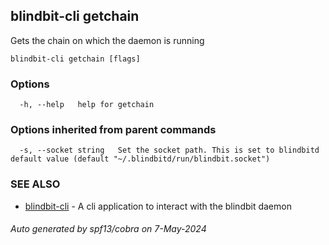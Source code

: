 ## blindbit-cli getchain

Gets the chain on which the daemon is running

```
blindbit-cli getchain [flags]
```

### Options

```
  -h, --help   help for getchain
```

### Options inherited from parent commands

```
  -s, --socket string   Set the socket path. This is set to blindbitd default value (default "~/.blindbitd/run/blindbit.socket")
```

### SEE ALSO

* [blindbit-cli](blindbit-cli.md)	 - A cli application to interact with the blindbit daemon

###### Auto generated by spf13/cobra on 7-May-2024
